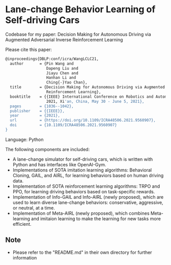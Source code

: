 # Lane-change Behavior Learning of Self-driving Cars

Codebase for my paper: Decision Making for Autonomous Driving via Augmented Adversarial Inverse Reinforcement Learning

Please cite this paper:
```bash
@inproceedings{DBLP:conf/icra/WangLCLC21,
  author       = {Pin Wang and
                  Dapeng Liu and
                  Jiayu Chen and
                  Hanhan Li and
                  Ching{-}Yao Chan},
  title        = {Decision Making for Autonomous Driving via Augmented Adversarial Inverse
                  Reinforcement Learning},
  booktitle    = {{IEEE} International Conference on Robotics and Automation, {ICRA}
                  2021, Xi'an, China, May 30 - June 5, 2021},
  pages        = {1036--1042},
  publisher    = {{IEEE}},
  year         = {2021},
  url          = {https://doi.org/10.1109/ICRA48506.2021.9560907},
  doi          = {10.1109/ICRA48506.2021.9560907}
}
```

Language: Python

The following components are included:
- A lane-change simulator for self-driving cars, which is written with Python and has interfaces like OpenAI-Gym.
- Implementations of SOTA imitation learning algorithms: Behavioral Cloning, GAIL, and AIRL, for learning behaviors based on human driving data.
- Implementation of SOTA reinforcement learning algorithms: TRPO and PPO, for learning driving behaviors based on task-specific rewards.
- Implementation of Info-GAIL and Info-AIRL (newly proposed), which are used to learn diverse lane-change behaviors: conservative, aggressive, or neutral, at a time.
- Implementation of Meta-AIRL (newly proposed), which combines Meta-learning and imitaion learning to make the learning for new tasks more efficient.

## Note

- Please refer to the "README.md" in their own directory for further information


